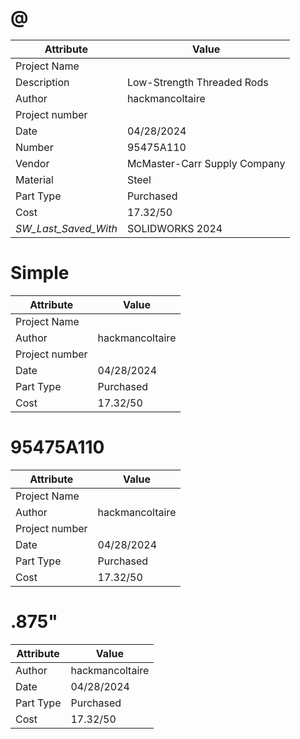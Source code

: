 # @
| Attribute | Value |
| ---  | ---     |
| Project Name |  |
| Description | Low-Strength Threaded Rods |
| Author | hackmancoltaire |
| Project number |  |
| Date | 04/28/2024 |
| Number | 95475A110 |
| Vendor | McMaster-Carr Supply Company |
| Material | Steel |
| Part Type | Purchased |
| Cost | 17.32/50 |
| _SW_Last_Saved_With_ | SOLIDWORKS 2024 |
# Simple
| Attribute | Value |
| ---  | ---     |
| Project Name |  |
| Author | hackmancoltaire |
| Project number |  |
| Date | 04/28/2024 |
| Part Type | Purchased |
| Cost | 17.32/50 |
# 95475A110
| Attribute | Value |
| ---  | ---     |
| Project Name |  |
| Author | hackmancoltaire |
| Project number |  |
| Date | 04/28/2024 |
| Part Type | Purchased |
| Cost | 17.32/50 |
# .875&quot;
| Attribute | Value |
| ---  | ---     |
| Author | hackmancoltaire |
| Date | 04/28/2024 |
| Part Type | Purchased |
| Cost | 17.32/50 |

